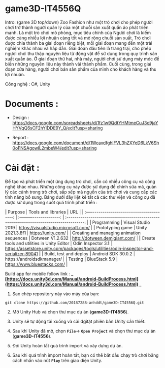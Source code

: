 # game3D-IT4556Q

Intro: (game 3D top/down) Zoo Fashion như một trò chơi cho phép người chơi trở thành người quản lý của một chuỗi sản xuất quần áo phát triển mạnh. Là một trò chơi mô phỏng, mục tiêu chính của Người chơi là kiếm được càng nhiều lợi nhuận càng tốt và mở rộng chuỗi sản xuất. Trò chơi được chia thành ba giai đoạn riêng biệt, mỗi giai đoạn mang đến một trải nghiệm khác nhau và hấp dẫn. Giai đoạn đầu tiên là trang trại, cho phép người chơi thu thập nguyên liệu từ động vật để sử dụng trong quy trình sản xuất quần áo. Ở giai đoạn thứ hai, nhà máy, người chơi sử dụng máy móc để biến những nguyên liệu này thành vải thành phẩm. Cuối cùng, trong giai đoạn cửa hàng, người chơi bán sản phẩm của mình cho khách hàng và thu lợi nhuận.

Công nghệ : C#, Unity

# Documents :

- Design : https://docs.google.com/spreadsheets/d/1fz1w9QdtYHMtmeCuJ3c9jaYHYVqQ6sCF2hYlDDE9Y_Q/edit?usp=sharing

- Report : https://docs.google.com/document/d/1WcavdfghlFVL3hZXYeD6LkV6Sh0oFNSAgowIL2mbeW4/edit?usp=sharing

# Cài đặt :

Để tạo và phát triển một ứng dụng trò chơi, cần có nhiều công cụ và công nghệ khác nhau. Những công cụ này được sử dụng để chỉnh sửa mã, quản lý các cảnh trong trò chơi, sắp xếp mã nguồn của trò chơi và cung cấp các tính năng bổ sung. Bảng dưới đây liệt kê tất cả các thư viện và công cụ đã được sử dụng trong suốt quá trình phát triển :

| Purpose | Tools and libraries | URL |
| :—–--------------------------------------: | :———--------------: | :---------------------------------------------------------------------------------------: |
| Programming | Visual Studio 2019 | https://visualstudio.microsoft.com/ |
| Prototyping game | Unity 2021.3.8f1 | https://unity.com/ |
| Creating and managing animation sequences | Dotween V1.2.632 | http://dotween.demigiant.com/ |
| Create tools and utilities in Unity Editor | Odin Inspector 3.1 | https://assetstore.unity.com/packages/tools/utilities/odin-inspector-and-serializer-89041 |
| Build, test and deploy | Android SDK 30.0.2 | https://androidsdkmanager/ |
| Testing | BlueStack 5.9 | https://www.bluestacks.com/ |

Build app for mobile follow link : **_ [https://docs.unity3d.com/Manual/android-BuildProcess.html](https://docs.unity3d.com/Manual/android-BuildProcess.html) _**

1. Sao chép repository này vào máy của bạn:

```
git clone https://github.com/20187288-anhddt/game3D-IT4556Q.git
```

2. Mở Unity Hub và chọn thư mục dự án (**game3D-IT4556**).

3. Unity sẽ tự động tải xuống và cài đgitặt phiên bản Unity cần thiết.

4. Sau khi Unity đã mở, chọn **`File`**-> **`Open Project`** và chọn thư mục dự án (**game3D-IT4556**).

5. Đợi Unity hoàn tất quá trình import và xây dựng dự án.

6. Sau khi quá trình import hoàn tất, bạn có thể bắt đầu chạy trò chơi bằng cách nhấn vào nút **`Play`** trên giao diện Unity.
